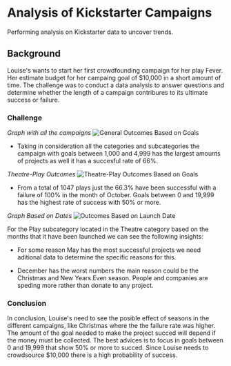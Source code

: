 # Analysis of Kickstarter Campaigns
Performing analysis on Kickstarter data to uncover trends.

## Background
Louise's wants to start her first crowdfounding campaign for her play Fever. Her estimate budget for her campaing goal of $10,000 in a short amount of time. 
The challenge was to conduct a data analysis to answer questions and determine whether the length of a campaign contribures to its ultimate success or failure. 

### Challenge

*Graph with all the campaigns*
![General Outcomes Based on Goals](https://user-images.githubusercontent.com/44789805/65734156-869a2800-e086-11e9-86fb-727b34f852bb.png)

  * Taking in consideration all the categories and subcategories the campaign with goals between 1,000 and 4,999 has the largest amounts of projects as well it has a succesful rate of 66%.

*Theatre-Play Outcomes*
![Theatre-Play Outcomes Based on Goals](https://user-images.githubusercontent.com/44789805/65734167-9ade2500-e086-11e9-82f7-9b67eb146e27.png)

  * From a total of 1047 plays just the 66.3% have been successful with a failure of 100% in the month of October. Goals between 0 and 19,999 has the highest rate of success with 50% or more. 

*Graph Based on Dates*
![Outcomes Based on Launch Date](https://user-images.githubusercontent.com/44789805/65734190-b1847c00-e086-11e9-9616-8f51d9514998.png)

For the Play subcategory located in the Theatre category based on the months that it have been launched we can see the following insights:

  * For some reason May has the most successful projects we need aditional data to determine the specific reasons for this.
  
  * December has the worst numbers the main reason could be the Christmas and New Years Even season. People and companies are speding more rather than donate to any project. 


### Conclusion
In conclusion, Louise's need to see the posible effect of seasons in the different campaigns, like Christmas where the the failure rate was higher. The amount of the goal needed to make the project succed will depend if the money must be collected. The best advices is to focus in goals between 0 and 19,999 that show 50% or more to succed. Since Louise needs to crowdsource $10,000 there is a high probability of success.
